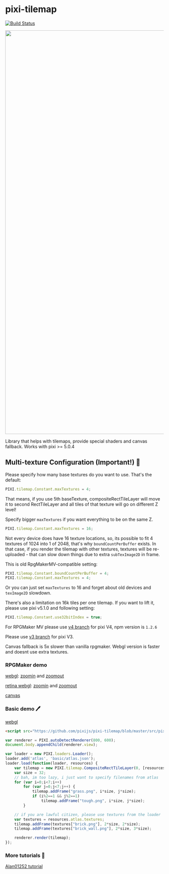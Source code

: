 # pixi-tilemap

[![Build Status](https://travis-ci.org/pixijs/pixi-tilemap.svg?branch=master)](https://travis-ci.org/pixijs/pixi-tilemap)
<p align="center">
<img src="https://i.imgur.com/hfoiBRk.png" width="1280px" />
<p/>

Library that helps with tilemaps, provide special shaders and canvas fallback. Works with pixi >= 5.0.4

## Multi-texture Configuration (**Important!**) :page_facing_up:

Please specify how many base textures do you want to use. That's the default:

```js
PIXI.tilemap.Constant.maxTextures = 4;
```

That means, if you use 5th baseTexture, compositeRectTileLayer will move it to second RectTileLayer and all tiles of that texture will go on different Z level!

Specify bigger `maxTextures` if you want everything to be on the same Z.

```js
PIXI.tilemap.Constant.maxTextures = 16;
```

Not every device does have 16 texture locations, so, its possible to fit 4 textures of 1024 into 1 of 2048, that's why `boundCountPerBuffer` exists.
In that case, if you render the tilemap with other textures, textures will be re-uploaded - that can slow down things due to extra `subTexImage2D` in frame.

This is old RpgMakerMV-compatible setting:

```js
PIXI.tilemap.Constant.boundCountPerBuffer = 4;
PIXI.tilemap.Constant.maxTextures = 4;
```

Or you can just set `maxTextures` to 16 and forget about old devices and `texImage2D` slowdown.

There's also a limitation on 16k tiles per one tilemap. If you want to lift it, please use pixi v5.1.0 and following setting:

```js
PIXI.tilemap.Constant.use32bitIndex = true;
```

For RPGMaker MV please use [v4 branch](https://github.com/pixijs/pixi-tilemap/tree/v4.x) for pixi V4, npm version is `1.2.6`

Please use [v3 branch](https://github.com/pixijs/pixi-tilemap/tree/pixiv3) for pixi V3.

Canvas fallback is 5x slower than vanilla rpgmaker. Webgl version is faster and doesnt use extra textures.

### RPGMaker demo

[webgl](https://pixijs.github.io/pixi-tilemap/): [zoomin](https://pixijs.github.io/pixi-tilemap/?scale=0.6) and [zoomout](https://pixijs.github.io/pixi-tilemap/?scale=1.4)

[retina webgl](https://pixijs.github.io/pixi-tilemap/?resolution=2): [zoomin](https://pixijs.github.io/pixi-tilemap/?resolution=2&scale=0.6) and [zoomout](https://pixijs.github.io/pixi-tilemap/?resolution=2&scale=1.4)

[canvas](https://pixijs.github.io/pixi-tilemap/?canvas)

### Basic demo :pen:

[webgl](https://pixijs.github.io/pixi-tilemap/basic.html)

```html
<script src="https://github.com/pixijs/pixi-tilemap/blob/master/src/pixi-tilemap.js"></script>
```

```js
var renderer = PIXI.autoDetectRenderer(800, 600);
document.body.appendChild(renderer.view);

var loader = new PIXI.loaders.Loader();
loader.add('atlas', 'basic/atlas.json');
loader.load(function(loader, resources) {
	var tilemap = new PIXI.tilemap.CompositeRectTileLayer(0, [resources['atlas_image'].texture]);
    var size = 32;
    // bah, im too lazy, i just want to specify filenames from atlas
    for (var i=0;i<7;i++)
        for (var j=0;j<7;j++) {
            tilemap.addFrame("grass.png", i*size, j*size);
            if (i%2==1 && j%2==1)
                tilemap.addFrame("tough.png", i*size, j*size);
        }

    // if you are lawful citizen, please use textures from the loader
    var textures = resources.atlas.textures;
    tilemap.addFrame(textures["brick.png"], 2*size, 2*size);
    tilemap.addFrame(textures["brick_wall.png"], 2*size, 3*size);

    renderer.render(tilemap);
});
```

### More tutorials :link:

[Alan01252 tutorial](https://github.com/Alan01252/pixi-tilemap-tutorial)
